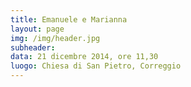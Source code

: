 ```yaml
---
title: Emanuele e Marianna
layout: page
img: /img/header.jpg
subheader:
data: 21 dicembre 2014, ore 11,30
luogo: Chiesa di San Pietro, Correggio
---
```


